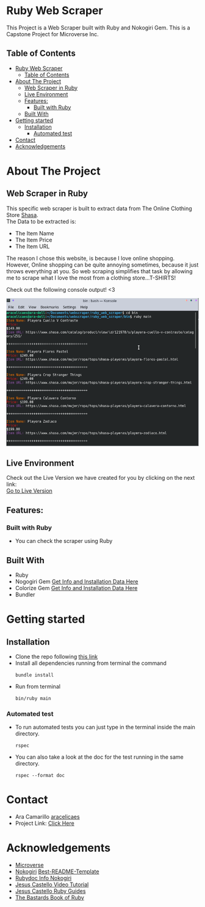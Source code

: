 <!-- PROJECT LOGO -->
# Ruby Web Scraper
This Project is a Web Scraper built with Ruby and Nokogiri Gem. This is a Capstone Project for Microverse Inc.

<!-- TABLE OF CONTENTS -->
## Table of Contents
- [Ruby Web Scraper](#ruby-web-scraper)
  - [Table of Contents](#table-of-contents)
- [About The Project](#about-the-project)
  - [Web Scraper in Ruby](#web-scraper-in-ruby)
  - [Live Environment](#live-environment)
  - [Features:](#features)
    - [Built with Ruby](#built-with-ruby)
  - [Built With](#built-with)
- [Getting started](#getting-started)
  - [Installation](#installation)
    - [Automated test](#automated-test)
- [Contact](#contact)
- [Acknowledgements](#acknowledgements)
<!-- ABOUT THE PROJECT -->
# About The Project
## Web Scraper in Ruby
This specific web scraper is built to extract data from The Online Clothing Store [Shasa](https://www.shasa.com/). <br>The Data to be extracted is:
- The Item Name
- The Item Price
- The Item URL

The reason I chose this website, is because I love online shopping. However, Online shopping can be quite annoying sometimes, because it just throws everything at you. So web scraping simplifies that task by allowing me to scrape what I love the most from a clothing store...T-SHIRTS!

Check out the following console output! <3

<div align="center"><img src="shasa_scraper.png"></div>

## Live Environment
Check out the Live Version we have created for you by clicking on the next link:<br>
[Go to Live Version](https://gitpod.io/github.com/aracelicaes/ruby_web_scraper)

## Features:
### Built with Ruby
- You can check the scraper using Ruby
## Built With
* Ruby
* Nogogiri Gem [Get Info and Installation Data Here](https://github.com/sparklemotion/nokogiri)
* Colorize Gem [Get Info and Installation Data Here](https://github.com/fazibear/colorize)
* Bundler

<!-- GETTING STARTED -->
# Getting started
## Installation
* Clone the repo following [this link](git@github.com:aracelicaes/ruby_web_scraper.git)
* Install all dependencies running from terminal the command <pre><code>bundle install
</code></pre>
* Run from terminal <pre><code>bin/ruby main
</code></pre>

### Automated test ###

* To run automated tests you can just type in the terminal inside the main directory. <pre><code>rspec
</code></pre> 
* You can also take a look at the doc for the test running in the same directory. <pre><code>rspec --format doc
</code></pre>

<!-- CONTACT -->
# Contact
* Ara Camarillo [aracelicaes](https://github.com/aracelicaes)
* Project Link: [Click Here](https://github.com/aracelicaes/ruby_web_scraper/tree/scraper)
<!-- ACKNOWLEDGEMENTS -->
# Acknowledgements
- [Microverse](https://microverse.org)
- [Nokogiri](https://nokogiri.org/tutorials/parsing_an_html_xml_document.html) [Best-README-Template](https://github.com/othneildrew/Best-README-Template)
- [Rubydoc Info Nokogiri](https://www.rubydoc.info/github/sparklemotion/nokogiri/Nokogiri)
- [Jesus Castello Video Tutorial](https://www.youtube.com/watch?v=1oUieaO3sxY)
- [Jesus Castello Ruby Guides](https://www.rubyguides.com/2012/01/parsing-html-in-ruby/)
- [The Bastards Book of Ruby](http://ruby.bastardsbook.com/chapters/html-parsing/)